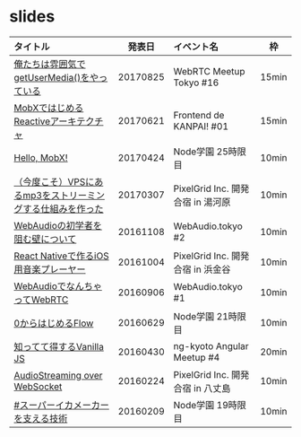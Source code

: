 # slides

|タイトル|発表日|イベント名|枠|
|:-------|:----:|:---------|:-:|
|[俺たちは雰囲気でgetUserMedia()をやっている](https://leader22.github.io/slides/webrtc_meetup-16/)|20170825|WebRTC Meetup Tokyo #16|15min|
|[MobXではじめるReactiveアーキテクチャ](https://leader22.github.io/slides/fe_de_kanpai-1/)|20170621|Frontend de KANPAI! #01|15min|
|[Hello, MobX!](https://leader22.github.io/slides/node_gakuen-25/)|20170424|Node学園 25時限目|10min|
|[（今度こそ）VPSにあるmp3をストリーミングする仕組みを作った](https://leader22.github.io/slides/pxg_camp-2017a/)|20170307|PixelGrid Inc. 開発合宿 in 湯河原|10min|
|[WebAudioの初学者を阻む壁について](https://leader22.github.io/slides/webaudio_tokyo-2/)|20161108|WebAudio.tokyo #2|10min|
|[React Nativeで作るiOS用音楽プレーヤー](https://leader22.github.io/slides/pxg_camp-2016b/)|20161004|PixelGrid Inc. 開発合宿 in 浜金谷|10min|
|[WebAudioでなんちゃってWebRTC](https://leader22.github.io/slides/webaudio_tokyo-1/)|20160906|WebAudio.tokyo #1|10min|
|[0からはじめるFlow](https://leader22.github.io/slides/node_gakuen-21/)|20160629|Node学園 21時限目|10min|
|[知ってて得するVanilla JS](https://leader22.github.io/slides/ng_kyoto-4/)|20160430|ng-kyoto Angular Meetup #4|20min|
|[AudioStreaming over WebSocket](https://leader22.github.io/slides/pxg_camp-2016a/)|20160224|PixelGrid Inc. 開発合宿 in 八丈島|10min|
|[#スーパーイカメーカー を支える技術](https://leader22.github.io/slides/node_gakuen-19/)|20160209|Node学園 19時限目|10min|
